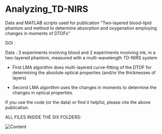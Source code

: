 # Analyzing_TD-NIRS
Data and MATLAB scripts used for publication "Two-layered blood-lipid phantom and method to determine absorption and oxygenation employing changes in moments of DTOFs"

DOI  : 

Data : 3 experiments involving blood and 2 experiments involving ink, in a two-layered phantom, measured with a multi-wavelength TD-NIRS system

- First LMA algorithm does multi-layered curve-fitting of the DTOF for determining the absolute optical properties (and/or the thicknesses of layers)

- Second LMA algorithm uses the changes in moments to determine the changes in optical properties.

If you use the code (or the data) or find it helpful, please cite the above publication. 





ALL FILES INSIDE THE SIX FOLDERS: 





![Content](https://github.com/asudakou/Analyzing_TD-NIRS/assets/133748951/eb1de394-c6bd-41e7-a964-530b67e58d7a)

